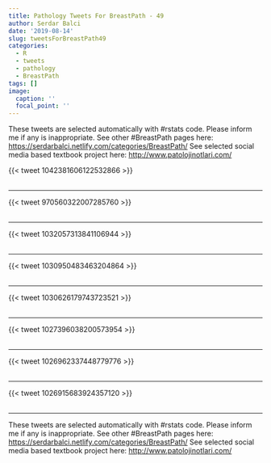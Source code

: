 ```yaml
---
title: Pathology Tweets For BreastPath - 49
author: Serdar Balci
date: '2019-08-14'
slug: tweetsForBreastPath49
categories:
  - R
  - tweets
  - pathology
  - BreastPath
tags: []
image:
  caption: ''
  focal_point: ''
---
```



These tweets are selected automatically with #rstats code. Please inform me if any is inappropriate.
See other #BreastPath pages here: https://serdarbalci.netlify.com/categories/BreastPath/ 
See selected social media based textbook project here: http://www.patolojinotlari.com/

{{< tweet 1042381606122532866 >}}
<br>
<br>
<hr>
{{< tweet 970560322007285760 >}}
<br>
<br>
<hr>
{{< tweet 1032057313841106944 >}}
<br>
<br>
<hr>
{{< tweet 1030950483463204864 >}}
<br>
<br>
<hr>
{{< tweet 1030626179743723521 >}}
<br>
<br>
<hr>
{{< tweet 1027396038200573954 >}}
<br>
<br>
<hr>
{{< tweet 1026962337448779776 >}}
<br>
<br>
<hr>
{{< tweet 1026915683924357120 >}}
<br>
<br>
<hr>


These tweets are selected automatically with #rstats code. Please inform me if any is inappropriate.
See other #BreastPath pages here: https://serdarbalci.netlify.com/categories/BreastPath/ 
See selected social media based textbook project here: http://www.patolojinotlari.com/
